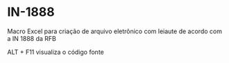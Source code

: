 # IN-1888
Macro Excel para criação de arquivo eletrônico com leiaute de acordo com a IN 1888 da RFB

ALT + F11 visualiza o código fonte
